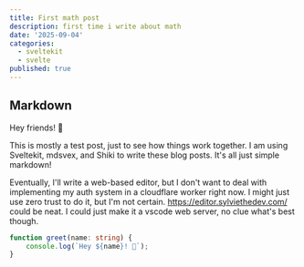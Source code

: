 ```yaml
---
title: First math post
description: first time i write about math
date: '2025-09-04'
categories:
  - sveltekit
  - svelte
published: true
---
```


## Markdown

Hey friends! 👋

This is mostly a test post, just to see how things work together.
I am using Sveltekit, mdsvex, and Shiki to write these blog posts. It's all just simple markdown!

Eventually, I'll write a web-based editor, but I don't want to deal with implementing my auth system in a cloudflare worker right now.
I might just use zero trust to do it, but I'm not certain.
https://editor.sylviethedev.com/ could be neat. I could just make it a vscode web server, no clue what's best though.

```ts
function greet(name: string) {
	console.log(`Hey ${name}! 👋`);
}
```
